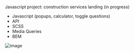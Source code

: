 Javascript project: construction services landing (in progress) 

- Javascript (popups, calculator, toggle questions) 
- API
- SCSS
- Media Queries
- BEM

![image](https://user-images.githubusercontent.com/77553973/167714611-02c931e2-e812-477f-ac7b-e3ff0166d5b3.png)

